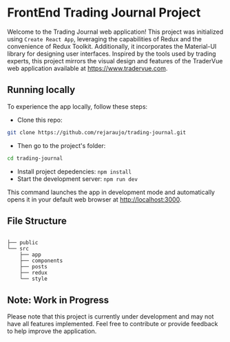 # FrontEnd Trading Journal Project

Welcome to the Trading Journal web application! This project was initialized using `Create React App`, leveraging the capabilities of Redux and the convenience of Redux Toolkit. Additionally, it incorporates the Material-UI library for designing user interfaces. Inspired by the tools used by trading experts, this project mirrors the visual design and features of the TraderVue web application available at https://www.tradervue.com.

## Running locally

To experience the app locally, follow these steps:

- Clone this repo:

```sh
git clone https://github.com/rejaraujo/trading-journal.git
```

- Then go to the project's folder:

```sh
cd trading-journal
```

- Install project depedencies: `npm install`
- Start the development server: `npm run dev`

This command launches the app in development mode and automatically opens it in your default web browser at [http://localhost:3000](http://localhost:3000).

## File Structure

```text

├── public
└── src
    ├── app
    ├── components
    ├── posts
    ├── redux
    └── style
```

## Note: Work in Progress

Please note that this project is currently under development and may not have all features implemented. Feel free to contribute or provide feedback to help improve the application.
